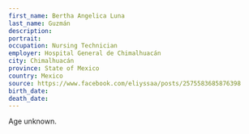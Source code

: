 ```yaml
---
first_name: Bertha Angelica Luna
last_name: Guzmán
description: 
portrait: 
occupation: Nursing Technician
employer: Hospital General de Chimalhuacán
city: Chimalhuacán
province: State of Mexico
country: Mexico
source: https://www.facebook.com/eliyssaa/posts/2575583685876398
birth_date: 
death_date: 
---
```


Age unknown.